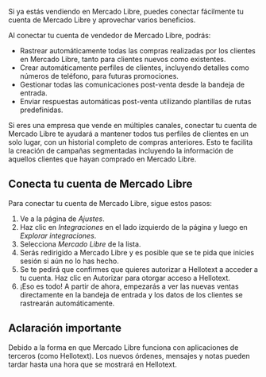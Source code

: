 Si ya estás vendiendo en Mercado Libre, puedes conectar fácilmente tu cuenta de Mercado Libre y aprovechar varios beneficios.

Al conectar tu cuenta de vendedor de Mercado Libre, podrás:

* Rastrear automáticamente todas las compras realizadas por los clientes en Mercado Libre, tanto para clientes nuevos como existentes.
* Crear automáticamente perfiles de clientes, incluyendo detalles como números de teléfono, para futuras promociones.
* Gestionar todas las comunicaciones post-venta desde la bandeja de entrada.
* Enviar respuestas automáticas post-venta utilizando plantillas de rutas predefinidas.

Si eres una empresa que vende en múltiples canales, conectar tu cuenta de Mercado Libre te ayudará a mantener todos tus perfiles de clientes en un solo lugar, con un historial completo de compras anteriores. Esto te facilita la creación de campañas segmentadas incluyendo la información de aquellos clientes que hayan comprado en Mercado Libre.

## Conecta tu cuenta de Mercado Libre

Para conectar tu cuenta de Mercado Libre, sigue estos pasos:

1. Ve a la página de *Ajustes*.
2. Haz clic en *Integraciones* en el lado izquierdo de la página y luego en *Explorar integraciones*.
3. Selecciona *Mercado Libre* de la lista.
4. Serás redirigido a Mercado Libre y es posible que se te pida que inicies sesión si aún no lo has hecho.
5. Se te pedirá que confirmes que quieres autorizar a Hellotext a acceder a tu cuenta. Haz clic en Autorizar para otorgar acceso a Hellotext.
6. ¡Eso es todo! A partir de ahora, empezarás a ver las nuevas ventas directamente en la bandeja de entrada y los datos de los clientes se rastrearán automáticamente.

## Aclaración importante

Debido a la forma en que Mercado Libre funciona con aplicaciones de terceros (como Hellotext). Los nuevos órdenes, mensajes y notas pueden tardar hasta una hora
que se mostrará en Hellotext.
